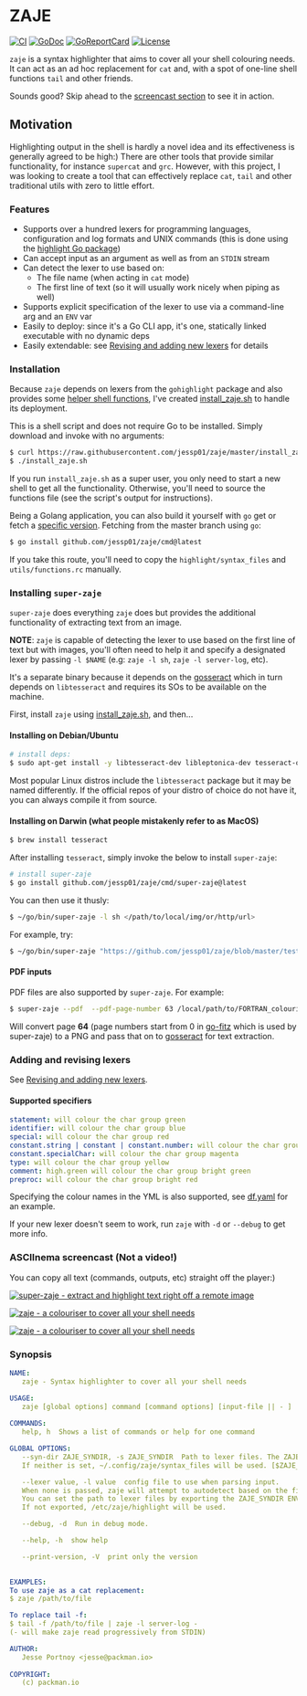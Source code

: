 # ZAJE

[![CI][badge-build]][build]
[![GoDoc][go-docs-badge]][go-docs]
[![GoReportCard][go-report-card-badge]][go-report-card]
[![License][badge-license]][license]

`zaje` is a syntax highlighter that aims to cover all your shell colouring needs. It can act as an ad hoc replacement for `cat` and, with a spot of one-line shell functions `tail` and other friends.

Sounds good? Skip ahead to the [screencast section](#asciinema-screencast-not-a-video) to see it in action.

## Motivation

Highlighting output in the shell is hardly a novel idea and its effectiveness is generally agreed to be high:)
There are other tools that provide similar functionality, for instance `supercat` and `grc`. However, with this
project, I was looking to create a tool that can effectively replace `cat`, `tail` and other traditional utils with zero
to little effort.

### Features

- Supports over a hundred lexers for programming languages, configuration and log formats and UNIX commands (this is done using the
  [highlight Go package](https://github.com/jessp01/gohighlight))
- Can accept input as an argument as well as from an `STDIN` stream
- Can detect the lexer to use based on:
    * The file name (when acting in `cat` mode)
    * The first line of text (so it will usually work nicely when piping as well)
- Supports explicit specification of the lexer to use via a command-line arg and an `ENV` var
- Easily to deploy: since it's a Go CLI app, it's one, statically linked executable with no dynamic deps
- Easily extendable: see [Revising and adding new lexers](#adding-and-revising-lexers) for details

### Installation

Because `zaje` depends on lexers from the `gohighlight` package and also provides some [helper shell
functions](./utils/functions.rc), I've created [install\_zaje.sh](./install_zaje.sh) to handle its deployment.

This is a shell script and does not require Go to be installed. Simply download and invoke with no arguments:

```sh
$ curl https://raw.githubusercontent.com/jessp01/zaje/master/install_zaje.sh > install_zaje.sh
$ ./install_zaje.sh
```

If you run `install_zaje.sh` as a super user, you only need to start a new shell to get all the functionality.
Otherwise, you'll need to source the functions file (see the script's output for instructions).

Being a Golang application, you can also build it yourself with `go` get or fetch a [specific version](https://github.com/jessp01/zaje/releases).
Fetching from the master branch using `go`:

```sh
$ go install github.com/jessp01/zaje/cmd@latest
```

If you take this route, you'll need to copy the `highlight/syntax_files` and `utils/functions.rc` manually.

### Installing `super-zaje`

`super-zaje` does everything `zaje` does but provides the additional functionality of extracting text from an image. 

**NOTE**: `zaje` is capable of detecting the lexer to use based on the first line of text but with images, you'll often
need to help it and specify a designated lexer by passing `-l $NAME` (e.g: `zaje -l sh`, `zaje -l server-log`, etc).

It's a separate binary because it depends on the [gosseract](https://github.com/otiai10/gosseract) which in turn
depends on `libtesseract` and requires its SOs to be available on the machine.

First, install `zaje` using [install_zaje.sh](https://github.com/jessp01/zaje/blob/master/install_zaje.sh), and then...

#### Installing on Debian/Ubuntu
```sh
# install deps:
$ sudo apt-get install -y libtesseract-dev libleptonica-dev tesseract-ocr-eng golang-go
```

Most popular Linux distros include the `libtesseract` package but it may be named differently. If the official repos of
your distro of choice do not have it, you can always compile it from source.

#### Installing on Darwin (what people mistakenly refer to as MacOS)
```sh
$ brew install tesseract
```

After installing `tesseract`, simply invoke the below to install `super-zaje`:

```sh
# install super-zaje
$ go install github.com/jessp01/zaje/cmd/super-zaje@latest
```

You can then use it thusly:
```sh
$ ~/go/bin/super-zaje -l sh </path/to/local/img/or/http/url>
```

For example, try:
```sh
$ ~/go/bin/super-zaje "https://github.com/jessp01/zaje/blob/master/testimg/go1.png?raw=true"
```

#### PDF inputs

PDF files are also supported by `super-zaje`. For example:

```sh
$ super-zaje --pdf  --pdf-page-number 63 /local/path/to/FORTRAN_colouring_book.pdf
```

Will convert page **64** (page numbers start from 0 in [go-fitz](https://github.com/gen2brain/go-fitz) which is used by
super-zaje) to a PNG and pass that on to [gosseract](https://github.com/otiai10/gosseract) for text extraction.

### Adding and revising lexers

See [Revising and adding new lexers](https://github.com/jessp01/gohighlight#revising-and-adding-new-lexers).

#### Supported specifiers

```yml
statement: will colour the char group green
identifier: will colour the char group blue
special: will colour the char group red
constant.string | constant | constant.number: will colour the char group cyan
constant.specialChar: will colour the char group magenta
type: will colour the char group yellow
comment: high.green will colour the char group bright green
preproc: will colour the char group bright red

```
Specifying the colour names in the YML is also supported, see [df.yaml](https://github.com/jessp01/gohighlight/blob/master/syntax_files/df.yaml) for an example.

If your new lexer doesn't seem to work, run `zaje` with `-d` or `--debug` to get more info.



### ASCIInema screencast (Not a video!)

You can copy all text (commands, outputs, etc) straight off the player:)

[![super-zaje - extract and highlight text right off a remote image](https://asciinema.org/a/599719.svg)](https://asciinema.org/a/599719)

[![zaje - a colouriser to cover all your shell needs](https://asciinema.org/a/597732.svg)](https://asciinema.org/a/597732)

[![zaje - a colouriser to cover all your shell needs](https://asciinema.org/a/ltEfcN9sILkUFHruwQLn6rDXm.svg)](https://asciinema.org/a/ltEfcN9sILkUFHruwQLn6rDXm)

### Synopsis

```yml
NAME:
   zaje - Syntax highlighter to cover all your shell needs

USAGE:
   zaje [global options] command [command options] [input-file || - ]
   
COMMANDS:
   help, h  Shows a list of commands or help for one command

GLOBAL OPTIONS:
   --syn-dir ZAJE_SYNDIR, -s ZAJE_SYNDIR  Path to lexer files. The ZAJE_SYNDIR ENV var is also honoured.
   If neither is set, ~/.config/zaje/syntax_files will be used. [$ZAJE_SYNDIR]

   --lexer value, -l value  config file to use when parsing input. 
   When none is passed, zaje will attempt to autodetect based on the file name or first line of input. 
   You can set the path to lexer files by exporting the ZAJE_SYNDIR ENV var. 
   If not exported, /etc/zaje/highlight will be used.

   --debug, -d  Run in debug mode.

   --help, -h  show help

   --print-version, -V  print only the version

   
EXAMPLES:
To use zaje as a cat replacement:
$ zaje /path/to/file

To replace tail -f:
$ tail -f /path/to/file | zaje -l server-log -
(- will make zaje read progressively from STDIN)

AUTHOR:
   Jesse Portnoy <jesse@packman.io>
   
COPYRIGHT:
   (c) packman.io

```

[license]: ./LICENSE
[badge-license]: https://img.shields.io/github/license/jessp01/zaje.svg
[go-docs-badge]: https://godoc.org/github.com/jessp01/zaje?status.svg
[go-docs]: https://godoc.org/github.com/jessp01/zaje
[go-report-card-badge]: https://goreportcard.com/badge/github.com/jessp01/zaje
[go-report-card]: https://goreportcard.com/report/github.com/jessp01/zaje
[badge-build]: https://github.com/jessp01/zaje/actions/workflows/go.yml/badge.svg
[build]: https://github.com/jessp01/zaje/actions/workflows/go.yml
